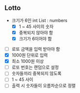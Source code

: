 ## Lotto

- 크기가 6인 int List : numbers
    - [x] 1 ~ 45 사이의 숫자
    - [x] 중복되지 않아야 함
    - [x] 크기가 6이어야 함

- [ ] 로또 금액을 입력 받아야 함
- [x] 1000원 단위로 입력
- [x] 최소 1000원 이상
- [ ] 로또 번호는 랜덤으로 설정
- [ ] 숫자들끼리 중복되지 않도록
- [ ] 1 ~ 45 사이
- [ ] 출력 시 숫자들이 오름차순으로 정렬
